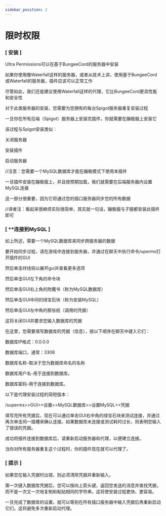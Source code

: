 ```yaml
---
sidebar_position: 2
---
```


# 限时权限

### [ 安装 ]

Ultra Permissions可以在基于BungeeCord的服务器中安装

如果你使用像Waterfall这样的服务器，或者从技术上讲，使用基于BungeeCord或Waterfall的服务器，插件应该可以正常工作

尽管如此，我们还是建议使用Waterfall这样的代理，它比BungeeCord更具性能和安全性

对于此类服务器的安装，您需要为您拥有的每台Spigot服务器重复安装过程

一旦你在所有后端（Spigot）服务器上安装完插件，你就需要在蹦极服上安装它

该过程与Spigot安装类似：

关闭服务器

安装插件

启动服务器

//注意：您需要一个MySQL数据库才能在蹦极模式下使用本插件

一旦插件安装在蹦极服上，并且按预期加载，我们就需要在后端服务器内设置MySQL连接

这一部分很重要，因为它将通过您的插口服务器同步您的所有数据

//译者注：看起来很麻烦实际很简单，其实就一句话，蹦极服与子服都安装此插件即可

### [ **连接到MySQL ]
如上所述，需要一个MySQL数据库来同步跨服务器的数据

要开始同步过程，请在游戏中连接到服务器，并通过在聊天中执行命令/uperms打开插件的GUI

然后单击绊线钩以展开gui并查看更多选项

然后单击GUI左下角的命令块

然后单击GUI右上角的附魔书（称为MySQL数据库）

然后单击GUI中间的绿宝石块（称为安装MySQL）

然后单击GUI左中角的那张纸（调用的凭据）

这将关闭GUI并要求您输入数据库的凭据

在这里，您需要填写数据库的凭据（信息），按以下顺序在聊天中键入它们：

数据库IP格式：0.0.0.0

数据库端口，通常：3306

数据库名称-取决于您为数据库命名的名称

数据库用户名-用于连接到数据库。

数据库密码-用于连接到数据库。

以下是代理安装过程的简短版本：

/superms>>GUI>>设置>>MySQL数据库>>设置MySQL>>凭据

填写完所有凭据后，现在可以通过单击GUI右中角的绿宝石块来测试连接，并通过再次单击同一插槽来确认连接。如果数据库未连接或测试耗时过长，则表明您输入了错误的凭据。

成功将插件连接到数据库后，请重新启动服务器和代理，以便建立连接。

当你对所有服务器重复这个过程时，你的插件现在就可以代理了。

### [ 提示 ]

如果您在输入凭据时出错，则必须清除凭据并重新输入。

第一次键入数据库凭据后，您可以按向上箭头键，返回您发送的消息并查找凭据，而不是一次又一次地复制和粘贴相同的字符串。这将使安装过程更快、更容易。

一旦完成了数据库的设置，就可以等到在所有插口服务器中输入凭据后再重新启动它们。这将避免多次重新启动代理。